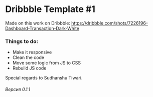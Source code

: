 # Dribbble Template #1

Made on this work on Dribbble:
https://dribbble.com/shots/7226196-Dashboard-Transaction-Dark-White

### Things to do:
  - Make it responsive
  - Clean the code
  - Move some logic from JS to CSS
  - Rebuild JS code

Special regards to Sudhanshu Tiwari.
###### Версия 0.1.1
